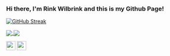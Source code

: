 ### Hi there, I'm Rink Wilbrink and this is my Github Page!

[![GitHub Streak](http://github-readme-streak-stats.herokuapp.com?user=RinkWilbrink&theme=material-palenight&background=30,e96443,904e95&hide_border=true&stroke=00A4DD)](https://github.com/RinkWilbrink?tab=projects)

<a href="https://github.com/RinkWilbrink?tab=repositories">
  <img align="center" src="https://github-readme-stats.vercel.app/api?username=RinkWilbrink&theme=material-palenight&bg_color=0,e96443,904e95&hide_border=true&stroke=00A4DD)](www.google.com" />
</a>
<a href="https://github.com/RinkWilbrink?tab=repositories">
  <img align="center" src="https://github-readme-stats.vercel.app/api/top-langs/?username=RinkWilbrink&theme=material-palenight&bg_color=0,904e95,2c1e4f&layout=compact&hide_border=true&stroke=00A4DD)](https://github.com/anuraghazra/github-readme-stats" />
</a>

<p><a href="https://twitter.com/rinkwilbrink"><img src="https://img.shields.io/badge/twitter-%231DA1F2.svg?&style=for-the-badge&logo=twitter&logoColor=white" height=25></a> <a href="https://www.linkedin.com/in/rink-wilbrink-a06836175/"><img src="https://img.shields.io/badge/linkedin-%230077B5.svg?&style=for-the-badge&logo=linkedin&logoColor=white" height=25></a>
